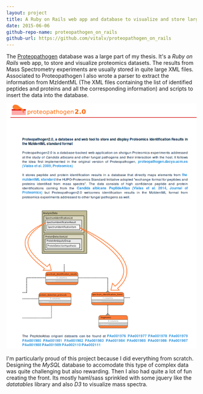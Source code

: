 ```yaml
---
layout: project
title: A Ruby on Rails web app and database to visualize and store large scale Proteomics/Mass Spectrometry results
date: 2015-06-06
github-repo-name: proteopathogen_on_rails
github-url: https://github.com/vitalv/proteopathogen_on_rails
---
```


The <a href="http://proteopathogen2.cnb.csic.es">Proteopathogen</a> database was a large part of my thesis. It's a <i>Ruby on Rails</i> web app, to store and visualize proteomics datasets.
The results from Mass Spectrometry experiments are usually stored in quite large XML files. Associated to Proteopathogen I also
wrote a parser to extract the information from MzIdentML (The XML files containing the list of identified peptides and proteins and all 
the corresponding information) and scripts to insert the data into the database. 

<img src='img/proteopathogen.png'>

I'm particularly proud of this project because I did everything from scratch. Designing the <i>MySQL</i> database to accomodate this type of complex
data was quite challenging but also rewarding. Then I also had quite a lot of fun creating the front. Its mostly haml/sass sprinkled with some
jquery like the <i>datatables</i> library and also <i>D3</i> to visualize mass spectra.

